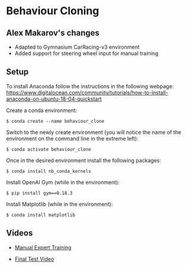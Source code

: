 # Behaviour Cloning

## Alex Makarov's changes
- Adapted to Gymnasium CarRacing-v3 environment
- Added support for steering wheel input for manual training

## Setup

To install Anaconda follow the instructions in the following webpage:  
https://www.digitalocean.com/community/tutorials/how-to-install-anaconda-on-ubuntu-18-04-quickstart

Create a conda environment:  
```
$ conda create --name behaviour_clone  
```
Switch to the newly create environment (you will notice the name of the environment on the command line in the extreme left):  
```
$ conda activate behaviour_clone  
```

Once in the desired environment install the following packages:  
```
$ conda install nb_conda_kernels  
```

Install OpenAI Gym (while in the environment):  
```
$ pip install gym==0.18.3 
```

Install Matplotlib (while in the environment):
```
$ conda install matplotlib
```


## Videos
* [Manual Expert Training](https://www.youtube.com/watch?v=XB2HAFfluEM)

* [Final Test Video](https://www.youtube.com/watch?v=ZWKFebktNMs)
